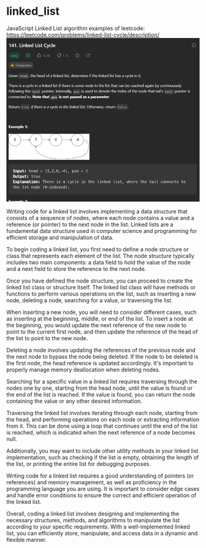 # linked_list
JavaScript Linked List algorithm examples of leetcode:
https://leetcode.com/problems/linked-list-cycle/description/
![141. Linked List Cycle](image.png)

Writing code for a linked list involves implementing a data structure that consists of a sequence of nodes, where each node contains a value and a reference (or pointer) to the next node in the list. Linked lists are a fundamental data structure used in computer science and programming for efficient storage and manipulation of data.

To begin coding a linked list, you first need to define a node structure or class that represents each element of the list. The node structure typically includes two main components: a data field to hold the value of the node and a next field to store the reference to the next node.

Once you have defined the node structure, you can proceed to create the linked list class or structure itself. The linked list class will have methods or functions to perform various operations on the list, such as inserting a new node, deleting a node, searching for a value, or traversing the list.

When inserting a new node, you will need to consider different cases, such as inserting at the beginning, middle, or end of the list. To insert a node at the beginning, you would update the next reference of the new node to point to the current first node, and then update the reference of the head of the list to point to the new node.

Deleting a node involves updating the references of the previous node and the next node to bypass the node being deleted. If the node to be deleted is the first node, the head reference is updated accordingly. It's important to properly manage memory deallocation when deleting nodes.

Searching for a specific value in a linked list requires traversing through the nodes one by one, starting from the head node, until the value is found or the end of the list is reached. If the value is found, you can return the node containing the value or any other desired information.

Traversing the linked list involves iterating through each node, starting from the head, and performing operations on each node or extracting information from it. This can be done using a loop that continues until the end of the list is reached, which is indicated when the next reference of a node becomes null.

Additionally, you may want to include other utility methods in your linked list implementation, such as checking if the list is empty, obtaining the length of the list, or printing the entire list for debugging purposes.

Writing code for a linked list requires a good understanding of pointers (or references) and memory management, as well as proficiency in the programming language you are using. It is important to consider edge cases and handle error conditions to ensure the correct and efficient operation of the linked list.

Overall, coding a linked list involves designing and implementing the necessary structures, methods, and algorithms to manipulate the list according to your specific requirements. With a well-implemented linked list, you can efficiently store, manipulate, and access data in a dynamic and flexible manner.
